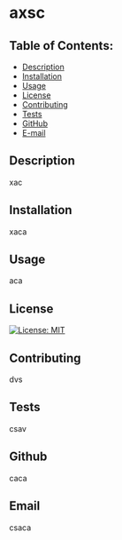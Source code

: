 # axsc

  ## Table of Contents:
  - [Description](#description)
  - [Installation](#installation)
  - [Usage](#usage)
  - [License](#licence)
  - [Contributing](#contributing)
  - [Tests](#tests)
  - [GitHub](#github)
  - [E-mail](#email)

  ## Description
  xac

  ## Installation
  xaca

  ## Usage
  aca

  ## License
  [![License: MIT](https://img.shields.io/badge/License-MIT-yellow.svg)](https://opensource.org/licenses/MIT)

  ## Contributing
  dvs

  ## Tests
  csav

  ## Github
  caca

  ## Email
  csaca

